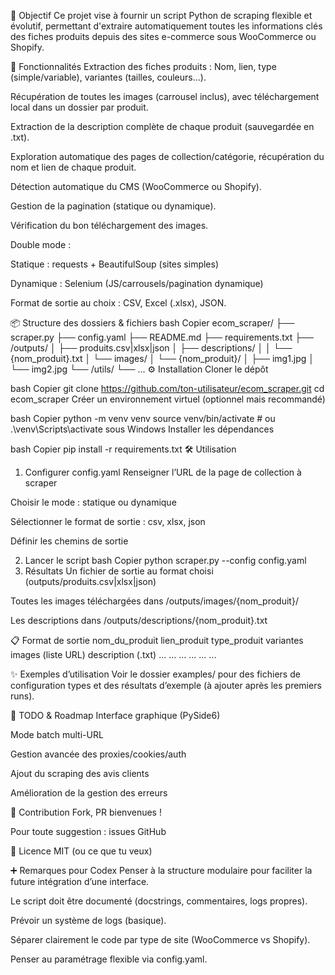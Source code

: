 🎯 Objectif
Ce projet vise à fournir un script Python de scraping flexible et évolutif, permettant d'extraire automatiquement toutes les informations clés des fiches produits depuis des sites e-commerce sous WooCommerce ou Shopify.

🚀 Fonctionnalités
Extraction des fiches produits : Nom, lien, type (simple/variable), variantes (tailles, couleurs…).

Récupération de toutes les images (carrousel inclus), avec téléchargement local dans un dossier par produit.

Extraction de la description complète de chaque produit (sauvegardée en .txt).

Exploration automatique des pages de collection/catégorie, récupération du nom et lien de chaque produit.

Détection automatique du CMS (WooCommerce ou Shopify).

Gestion de la pagination (statique ou dynamique).

Vérification du bon téléchargement des images.

Double mode :

Statique : requests + BeautifulSoup (sites simples)

Dynamique : Selenium (JS/carrousels/pagination dynamique)

Format de sortie au choix : CSV, Excel (.xlsx), JSON.

📦 Structure des dossiers & fichiers
bash
Copier
ecom_scraper/
├── scraper.py
├── config.yaml
├── README.md
├── requirements.txt
├── /outputs/
│   ├── produits.csv|xlsx|json
│   ├── descriptions/
│   │    └── {nom_produit}.txt
│   └── images/
│        └── {nom_produit}/
│             ├── img1.jpg
│             └── img2.jpg
└── /utils/
     └── ...
⚙️ Installation
Cloner le dépôt

bash
Copier
git clone https://github.com/ton-utilisateur/ecom_scraper.git
cd ecom_scraper
Créer un environnement virtuel (optionnel mais recommandé)

bash
Copier
python -m venv venv
source venv/bin/activate  # ou .\venv\Scripts\activate sous Windows
Installer les dépendances

bash
Copier
pip install -r requirements.txt
🛠️ Utilisation
1. Configurer config.yaml
Renseigner l’URL de la page de collection à scraper

Choisir le mode : statique ou dynamique

Sélectionner le format de sortie : csv, xlsx, json

Définir les chemins de sortie

2. Lancer le script
bash
Copier
python scraper.py --config config.yaml
3. Résultats
Un fichier de sortie au format choisi (outputs/produits.csv|xlsx|json)

Toutes les images téléchargées dans /outputs/images/{nom_produit}/

Les descriptions dans /outputs/descriptions/{nom_produit}.txt

📋 Format de sortie
nom_du_produit	lien_produit	type_produit	variantes	images (liste URL)	description (.txt)
...	...	...	...	...	...

✨ Exemples d’utilisation
Voir le dossier examples/ pour des fichiers de configuration types et des résultats d’exemple (à ajouter après les premiers runs).

🧩 TODO & Roadmap
 Interface graphique (PySide6)

 Mode batch multi-URL

 Gestion avancée des proxies/cookies/auth

 Ajout du scraping des avis clients

 Amélioration de la gestion des erreurs

📝 Contribution
Fork, PR bienvenues !

Pour toute suggestion : issues GitHub

📄 Licence
MIT (ou ce que tu veux)

➕ Remarques pour Codex
Penser à la structure modulaire pour faciliter la future intégration d’une interface.

Le script doit être documenté (docstrings, commentaires, logs propres).

Prévoir un système de logs (basique).

Séparer clairement le code par type de site (WooCommerce vs Shopify).

Penser au paramétrage flexible via config.yaml.
